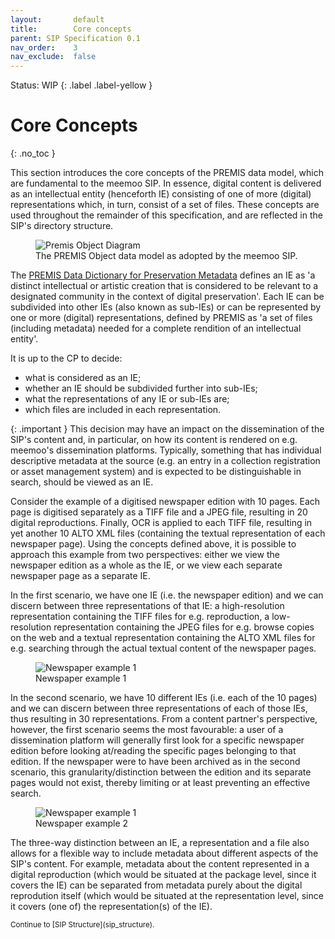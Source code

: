```yaml
---
layout:       default
title:        Core concepts
parent: SIP Specification 0.1
nav_order:    3
nav_exclude:  false
---
```

Status: WIP
{: .label .label-yellow }

# Core Concepts
{: .no_toc }

This section introduces the core concepts of the PREMIS data model, which are fundamental to the meemoo SIP.
In essence, digital content is delivered as an intellectual entity (henceforth IE) consisting of one of more (digital) representations which, in turn, consist of a set of files.
These concepts are used throughout the remainder of this specification, and are reflected in the SIP's directory structure.

<figure class="mx-auto">
  <img src="../../../../../assets/images_spec/premis_objects.png" alt="Premis Object Diagram" /> 
  <figcaption>The PREMIS Object data model as adopted by the meemoo SIP.</figcaption>
</figure>

The [PREMIS Data Dictionary for Preservation Metadata](https://www.loc.gov/standards/premis/v3/premis-3-0-final.pdf) defines an IE as 'a distinct intellectual or artistic creation that is considered to be relevant to a designated community in the context of digital preservation'.
Each IE can be subdivided into other IEs (also known as sub-IEs) or can be represented by one or more (digital) representations, defined by PREMIS as 'a set of files (including metadata) needed for a complete rendition of an intellectual entity'.

It is up to the CP to decide:

- what is considered as an IE;
- whether an IE should be subdivided further into sub-IEs;
- what the representations of any IE or sub-IEs are;
- which files are included in each representation.

{: .important }
This decision may have an impact on the dissemination of the SIP's content and, in particular, on how its content is rendered on e.g. meemoo's dissemination platforms.
Typically, something that has individual descriptive metadata at the source (e.g. an entry in a collection registration or asset management system) and is expected to be distinguishable in search, should be viewed as an IE.

Consider the example of a digitised newspaper edition with 10 pages.
Each page is digitised separately as a TIFF file and a JPEG file, resulting in 20 digital reproductions.
Finally, OCR is applied to each TIFF file, resulting in yet another 10 ALTO XML files (containing the textual representation of each newspaper page).
Using the concepts defined above, it is possible to approach this example from two perspectives: either we view the newspaper edition as a whole as the IE, or we view each separate newspaper page as a separate IE.

In the first scenario, we have one IE (i.e. the newspaper edition) and we can discern between three representations of that IE: a high-resolution representation containing the TIFF files for e.g. reproduction, a low-resolution representation containing the JPEG files for e.g. browse copies on the web and a textual representation containing the ALTO XML files for e.g. searching through the actual textual content of the newspaper pages.

<figure class="mx-auto">
  <img src="../../../../../assets/images_spec/newspaper_situation_1.png" alt="Newspaper example 1" /> 
  <figcaption>Newspaper example 1</figcaption>
</figure>

In the second scenario, we have 10 different IEs (i.e. each of the 10 pages) and we can discern between three representations of each of those IEs, thus resulting in 30 representations.
From a content partner's perspective, however, the first scenario seems the most favourable: a user of a dissemination platform will generally first look for a specific newspaper edition before looking at/reading the specific pages belonging to that edition.
If the newspaper were to have been archived as in the second scenario, this granularity/distinction between the edition and its separate pages would not exist, thereby limiting or at least preventing an effective search.

<figure class="mx-auto">
  <img src="../../../../../assets/images_spec/newspaper_situation_2.png" alt="Newspaper example 1" /> 
  <figcaption>Newspaper example 2</figcaption>
</figure>

The three-way distinction between an IE, a representation and a file also allows for a flexible way to include metadata about different aspects of the SIP's content.
For example, metadata about the content represented in a digital reproduction (which would be situated at the package level, since it covers the IE) can be separated from metadata purely about the digital reprodution itself (which would be situated at the representation level, since it covers (one of) the representation(s) of the IE).

<small>
Continue to [SIP Structure](sip_structure).
</small>
